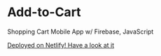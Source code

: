 # Add-to-Cart
Shopping Cart Mobile App w/ Firebase, JavaScript

<html>
  <a href="https://add-to-cart-bhanuprakash.netlify.app/">Deployed on Netlify! Have a look at it</a>
</html>
